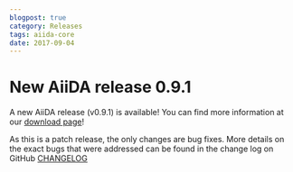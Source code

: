 ```yaml
---
blogpost: true
category: Releases
tags: aiida-core
date: 2017-09-04
---
```


# New AiiDA release 0.9.1

A new AiiDA release (v0.9.1) is available! You can find more information at our [download page](https://www.aiida.net/download/)!

As this is a patch release, the only changes are bug fixes. More details on the exact bugs that were addressed can be found in the change log on GitHub [CHANGELOG](https://github.com/aiidateam/aiida_core/blob/v0.9.1/CHANGELOG.md)
